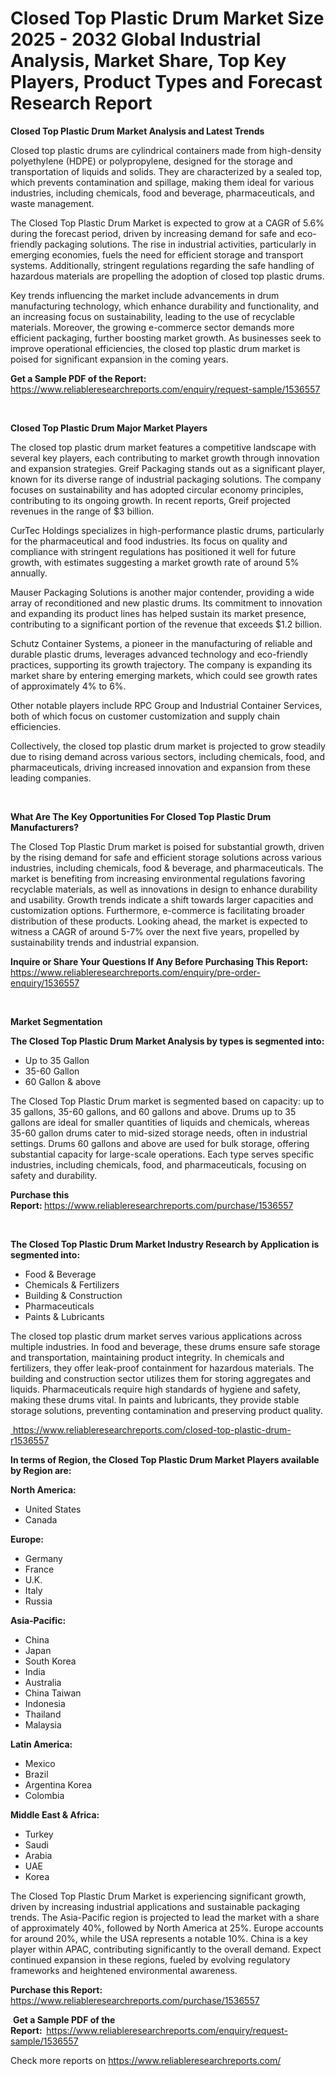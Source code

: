 <p><h1>Closed Top Plastic Drum Market Size 2025 - 2032 Global Industrial Analysis, Market Share, Top Key Players, Product Types and Forecast Research Report</h1></p><p><strong>Closed Top Plastic Drum Market Analysis and Latest Trends</strong></p>
<p><p>Closed top plastic drums are cylindrical containers made from high-density polyethylene (HDPE) or polypropylene, designed for the storage and transportation of liquids and solids. They are characterized by a sealed top, which prevents contamination and spillage, making them ideal for various industries, including chemicals, food and beverage, pharmaceuticals, and waste management.</p><p>The Closed Top Plastic Drum Market is expected to grow at a CAGR of 5.6% during the forecast period, driven by increasing demand for safe and eco-friendly packaging solutions. The rise in industrial activities, particularly in emerging economies, fuels the need for efficient storage and transport systems. Additionally, stringent regulations regarding the safe handling of hazardous materials are propelling the adoption of closed top plastic drums.</p><p>Key trends influencing the market include advancements in drum manufacturing technology, which enhance durability and functionality, and an increasing focus on sustainability, leading to the use of recyclable materials. Moreover, the growing e-commerce sector demands more efficient packaging, further boosting market growth. As businesses seek to improve operational efficiencies, the closed top plastic drum market is poised for significant expansion in the coming years.</p></p>
<p><strong>Get a Sample PDF of the Report:&nbsp;</strong> <a href="https://www.reliableresearchreports.com/enquiry/request-sample/1536557?utm_campaign=3359&utm_medium=2&utm_source=Github&utm_content=ia&utm_term=03042025&utm_id=closed-top-plastic-drum">https://www.reliableresearchreports.com/enquiry/request-sample/1536557</a></p>
<p>&nbsp;</p>
<p><strong>Closed Top Plastic Drum Major Market Players</strong></p>
<p><p>The closed top plastic drum market features a competitive landscape with several key players, each contributing to market growth through innovation and expansion strategies. Greif Packaging stands out as a significant player, known for its diverse range of industrial packaging solutions. The company focuses on sustainability and has adopted circular economy principles, contributing to its ongoing growth. In recent reports, Greif projected revenues in the range of $3 billion.</p><p>CurTec Holdings specializes in high-performance plastic drums, particularly for the pharmaceutical and food industries. Its focus on quality and compliance with stringent regulations has positioned it well for future growth, with estimates suggesting a market growth rate of around 5% annually.</p><p>Mauser Packaging Solutions is another major contender, providing a wide array of reconditioned and new plastic drums. Its commitment to innovation and expanding its product lines has helped sustain its market presence, contributing to a significant portion of the revenue that exceeds $1.2 billion.</p><p>Schutz Container Systems, a pioneer in the manufacturing of reliable and durable plastic drums, leverages advanced technology and eco-friendly practices, supporting its growth trajectory. The company is expanding its market share by entering emerging markets, which could see growth rates of approximately 4% to 6%.</p><p>Other notable players include RPC Group and Industrial Container Services, both of which focus on customer customization and supply chain efficiencies.</p><p>Collectively, the closed top plastic drum market is projected to grow steadily due to rising demand across various sectors, including chemicals, food, and pharmaceuticals, driving increased innovation and expansion from these leading companies.</p></p>
<p>&nbsp;</p>
<p><strong>What Are The Key Opportunities For Closed Top Plastic Drum Manufacturers?</strong></p>
<p><p>The Closed Top Plastic Drum market is poised for substantial growth, driven by the rising demand for safe and efficient storage solutions across various industries, including chemicals, food & beverage, and pharmaceuticals. The market is benefiting from increasing environmental regulations favoring recyclable materials, as well as innovations in design to enhance durability and usability. Growth trends indicate a shift towards larger capacities and customization options. Furthermore, e-commerce is facilitating broader distribution of these products. Looking ahead, the market is expected to witness a CAGR of around 5-7% over the next five years, propelled by sustainability trends and industrial expansion.</p></p>
<p><strong>Inquire or Share Your Questions If Any Before Purchasing This Report:</strong> <a href="https://www.reliableresearchreports.com/enquiry/pre-order-enquiry/1536557?utm_campaign=3359&utm_medium=2&utm_source=Github&utm_content=ia&utm_term=03042025&utm_id=closed-top-plastic-drum">https://www.reliableresearchreports.com/enquiry/pre-order-enquiry/1536557</a></p>
<p>&nbsp;</p>
<p><strong>Market Segmentation</strong></p>
<p><strong>The Closed Top Plastic Drum Market Analysis by types is segmented into:</strong></p>
<p><ul><li>Up to 35 Gallon</li><li>35-60 Gallon</li><li>60 Gallon & above</li></ul></p>
<p><p>The Closed Top Plastic Drum market is segmented based on capacity: up to 35 gallons, 35-60 gallons, and 60 gallons and above. Drums up to 35 gallons are ideal for smaller quantities of liquids and chemicals, whereas 35-60 gallon drums cater to mid-sized storage needs, often in industrial settings. Drums 60 gallons and above are used for bulk storage, offering substantial capacity for large-scale operations. Each type serves specific industries, including chemicals, food, and pharmaceuticals, focusing on safety and durability.</p></p>
<p><strong>Purchase this Report:&nbsp;</strong><a href="https://www.reliableresearchreports.com/purchase/1536557?utm_campaign=3359&utm_medium=2&utm_source=Github&utm_content=ia&utm_term=03042025&utm_id=closed-top-plastic-drum">https://www.reliableresearchreports.com/purchase/1536557</a></p>
<p>&nbsp;</p>
<p><strong>The Closed Top Plastic Drum Market Industry Research by Application is segmented into:</strong></p>
<p><ul><li>Food & Beverage</li><li>Chemicals & Fertilizers</li><li>Building & Construction</li><li>Pharmaceuticals</li><li>Paints & Lubricants</li></ul></p>
<p><p>The closed top plastic drum market serves various applications across multiple industries. In food and beverage, these drums ensure safe storage and transportation, maintaining product integrity. In chemicals and fertilizers, they offer leak-proof containment for hazardous materials. The building and construction sector utilizes them for storing aggregates and liquids. Pharmaceuticals require high standards of hygiene and safety, making these drums vital. In paints and lubricants, they provide stable storage solutions, preventing contamination and preserving product quality.</p></p>
<p><a href="https://www.reliableresearchreports.com/closed-top-plastic-drum-r1536557?utm_campaign=3359&utm_medium=2&utm_source=Github&utm_content=ia&utm_term=03042025&utm_id=closed-top-plastic-drum">&nbsp;https://www.reliableresearchreports.com/closed-top-plastic-drum-r1536557</a></p>
<p><strong>In terms of Region, the Closed Top Plastic Drum Market Players available by Region are:</strong></p>
<p>
    <p> <strong> North America: </strong>
        <ul>
            <li>United States</li>
            <li>Canada</li>
        </ul>
        </p> 
    <p> <strong> Europe: </strong>
        <ul>
            <li>Germany</li>
            <li>France</li>
            <li>U.K.</li>
            <li>Italy</li>
            <li>Russia</li>
        </ul>
        </p> 
    <p> <strong> Asia-Pacific: </strong>
        <ul>
            <li>China</li>
            <li>Japan</li>
            <li>South Korea</li>
            <li>India</li>
            <li>Australia</li>
            <li>China Taiwan</li>
            <li>Indonesia</li>
            <li>Thailand</li>
            <li>Malaysia</li>
        </ul>
        </p> 
    <p> <strong> Latin America: </strong>
        <ul>
            <li>Mexico</li>
            <li>Brazil</li>
            <li>Argentina Korea</li>
            <li>Colombia</li>
        </ul>
        </p> 
    <p> <strong> Middle East & Africa: </strong>
        <ul>
            <li>Turkey</li>
            <li>Saudi</li>
            <li>Arabia</li>
            <li>UAE</li>
            <li>Korea</li>
        </ul>
    </p>
    </p>
<p><p>The Closed Top Plastic Drum Market is experiencing significant growth, driven by increasing industrial applications and sustainable packaging trends. The Asia-Pacific region is projected to lead the market with a share of approximately 40%, followed by North America at 25%. Europe accounts for around 20%, while the USA represents a notable 10%. China is a key player within APAC, contributing significantly to the overall demand. Expect continued expansion in these regions, fueled by evolving regulatory frameworks and heightened environmental awareness.</p></p>
<p><strong>Purchase this Report: </strong><a href="https://www.reliableresearchreports.com/purchase/1536557?utm_campaign=3359&utm_medium=2&utm_source=Github&utm_content=ia&utm_term=03042025&utm_id=closed-top-plastic-drum">https://www.reliableresearchreports.com/purchase/1536557</a></p>
<p>&nbsp;<strong>Get a Sample PDF of the Report:&nbsp;&nbsp;</strong><a href="https://www.reliableresearchreports.com/enquiry/request-sample/1536557?utm_campaign=3359&utm_medium=2&utm_source=Github&utm_content=ia&utm_term=03042025&utm_id=closed-top-plastic-drum">https://www.reliableresearchreports.com/enquiry/request-sample/1536557</a></p>
<p><strong></strong></p>
<p>Check more reports on <a href="https://www.reliableresearchreports.com/?utm_campaign=3359&utm_medium=2&utm_source=Github&utm_content=ia&utm_term=03042025&utm_id=closed-top-plastic-drum">https://www.reliableresearchreports.com/</a></p>